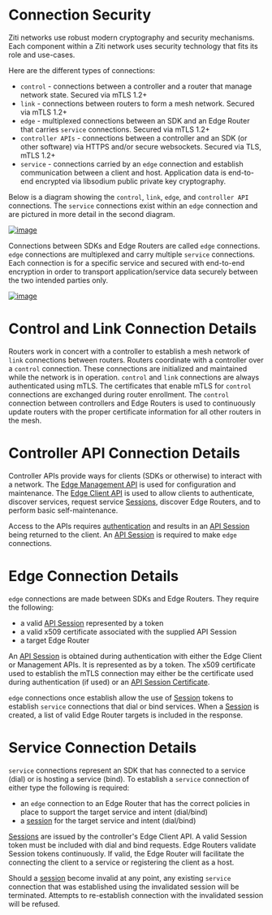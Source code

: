 # Connection Security

Ziti networks use robust modern cryptography and security mechanisms. Each component within a Ziti network uses
security technology that fits its role and use-cases.

Here are the different types of connections:

- `control` -  connections between a controller and a router that manage network state. Secured via mTLS 1.2+
- `link` - connections between routers to form a mesh network. Secured via mTLS 1.2+
- `edge` - multiplexed connections between an SDK and an Edge Router that carries `service` connections. Secured via mTLS 1.2+
- `controller APIs` - connections between a controller and an SDK (or other software) via HTTPS and/or secure websockets. Secured via TLS, mTLS 1.2+
- `service` - connections carried by an `edge` connection and establish communication between a client and host. Application data is end-to-end encrypted via libsodium public private key cryptography.

Below is a diagram showing the `control`, `link`, `edge`, and `controller API` connections. The `service` connections
exist within an `edge` connection and are pictured in more detail in the second diagram.

[![image](/img/connections.png)](/img/connections.png)


Connections between SDKs and Edge Routers are called `edge` connections. `edge` connections are multiplexed and carry
multiple `service` connections. Each connection is for a specific service and secured with end-to-end encryption in 
order to transport application/service data securely between the two intended parties only.

[![image](/img/connections.png)](/img/connections-edge-sdk-sdk.png)

# Control and Link Connection Details

Routers work in concert with a controller to establish a mesh network of `link` connections between routers. Routers coordinate
with a controller over a `control` connection. These connections are initialized and maintained while the network is in
operation. `control` and `link` connections are always authenticated using mTLS. The certificates that enable mTLS
for `control` connections are exchanged during router enrollment. The `control` connection between controllers and
Edge Routers is used to continuously update routers with the proper certificate information for all other routers in
the mesh.

# Controller API Connection Details

Controller APIs provide ways for clients (SDKs or otherwise) to interact with a network. The [Edge Management API](../../../reference/developer/api/02-edge-management-reference.mdx)
is used for configuration and maintenance. The [Edge Client API](../../../reference/developer/api/01-edge-client-reference.mdx)
is used to allow clients to authenticate, discover services, request service [Sessions](authorization/auth.md#sessions),
discover Edge Routers, and to perform basic self-maintenance.

Access to the APIs requires [authentication](authentication/auth.md) and results in an [API Session](authentication/auth.md#api-sessions)
being returned to the client. An [API Session](authentication/auth.md#api-sessions) is required to make `edge` connections.

# Edge Connection Details

`edge` connections are made between SDKs and Edge Routers. They require the following:

- a valid [API Session](authentication/auth.md#api-sessions) represented by a token
- a valid x509 certificate associated with the supplied API Session
- a target Edge Router

An [API Session](authentication/auth.md#api-sessions) is obtained during authentication with either the Edge Client 
or Management APIs. It is represented as by a token. The x509 certificate used to establish the mTLS connection may 
either be the certificate used during authentication (if used) or an [API Session Certificate](authentication/20-api-session-certificates.md).

`edge` connections once establish allow the use of [Session](authorization/auth.md#sessions) tokens to establish
`service` connections that dial or bind services. When a [Session](authorization/auth.md#sessions) is created, 
a list of valid Edge Router targets is included in the response.

# Service Connection Details

`service` connections represent an SDK that has connected to a service (dial) or is hosting a service (bind). To
establish a `service` connection of either type the following is required:

- an `edge` connection to an Edge Router that has the correct policies in place to support the target service and intent (dial/bind)
- a [session](authorization/auth.md#sessions) for the target service and intent (dial/bind)

[Sessions](authorization/auth.md#sessions) are issued by the controller's Edge Client API. A valid Session token 
must be included with dial and bind requests. Edge Routers validate Session tokens continuously. If valid, the Edge 
Router will facilitate the connecting the client to a service or registering the client as a host.

Should a [session](authorization/auth.md#sessions) become invalid at any point, any existing `service` connection that 
was established using the invalidated session will be terminated. Attempts to re-establish connection with the 
invalidated session will be refused.